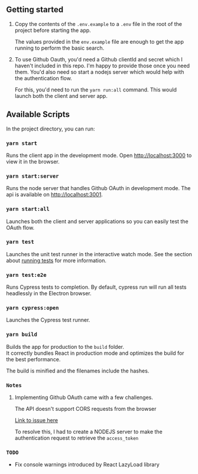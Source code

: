 ## Getting started

1. Copy the contents of the `.env.example` to a `.env` file in the root of the project before starting the app.

   The values provided in the `env.example` file are enough to get the app running to perform the basic search.

2. To use Github Oauth, you'd need a Github clientId and secret which I haven't included in this repo. I'm happy to provide those once you need them.
   You'd also need so start a nodejs server which would help with the authentication flow.

   For this, you'd need to run the `yarn run:all` command.
   This would launch both the client and server app.

## Available Scripts

In the project directory, you can run:

### `yarn start`

Runs the client app in the development mode.
Open [http://localhost:3000](http://localhost:3000) to view it in the browser.

### `yarn start:server`

Runs the node server that handles Github OAuth in development mode.
The api is available on [http://localhost:3001](http://localhost:3001).

### `yarn start:all`

Launches both the client and server applications so you can easily test the OAuth flow.

### `yarn test`

Launches the unit test runner in the interactive watch mode.
See the section about [running tests](https://facebook.github.io/create-react-app/docs/running-tests) for more information.

### `yarn test:e2e`

Runs Cypress tests to completion. By default, cypress run will run all tests headlessly in the Electron browser.

### `yarn cypress:open`

Launches the Cypress test runner.

### `yarn build`

Builds the app for production to the `build` folder.<br />
It correctly bundles React in production mode and optimizes the build for the best performance.

The build is minified and the filenames include the hashes.<br />

### `Notes`

1.  Implementing Github OAuth came with a few challenges.

    The API doesn't support CORS requests from the browser

    [Link to issue here](https://github.com/isaacs/github/issues/330)

    To resolve this, I had to create a NODEJS server to make the authentication request to retrieve the `access_token`

### `TODO`

- Fix console warnings introduced by React LazyLoad library
